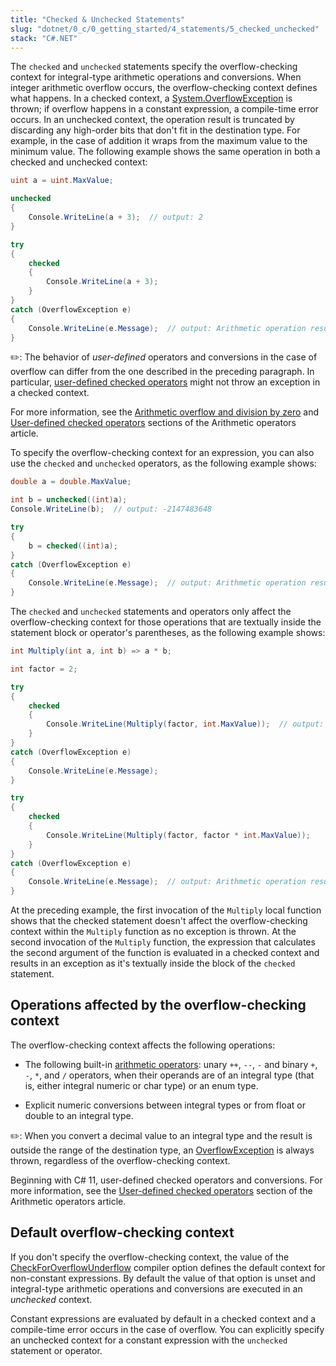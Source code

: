 ```yaml
---
title: "Checked & Unchecked Statements"
slug: "dotnet/0_c/0_getting_started/4_statements/5_checked_unchecked"
stack: "C#.NET"
---
```


The `checked` and `unchecked` statements specify the overflow-checking context for integral-type arithmetic operations and conversions. When integer arithmetic overflow occurs, the overflow-checking context defines what happens. In a checked context, a [System.OverflowException](https://learn.microsoft.com/en-us/dotnet/api/system.overflowexception) is thrown; if overflow happens in a constant expression, a compile-time error occurs. In an unchecked context, the operation result is truncated by discarding any high-order bits that don't fit in the destination type. For example, in the case of addition it wraps from the maximum value to the minimum value. The following example shows the same operation in both a checked and unchecked context:

```csharp
uint a = uint.MaxValue;

unchecked
{
    Console.WriteLine(a + 3);  // output: 2
}

try
{
    checked
    {
        Console.WriteLine(a + 3);
    }
}
catch (OverflowException e)
{
    Console.WriteLine(e.Message);  // output: Arithmetic operation resulted in an overflow.
}
```

✏️: The behavior of _user-defined_ operators and conversions in the case of overflow can differ from the one described in the preceding paragraph. In particular, [user-defined checked operators](https://learn.microsoft.com/en-us/dotnet/csharp/language-reference/operators/arithmetic-operators#user-defined-checked-operators) might not throw an exception in a checked context.

For more information, see the [Arithmetic overflow and division by zero](https://learn.microsoft.com/en-us/dotnet/csharp/language-reference/operators/arithmetic-operators#arithmetic-overflow-and-division-by-zero) and [User-defined checked operators](https://learn.microsoft.com/en-us/dotnet/csharp/language-reference/operators/arithmetic-operators#user-defined-checked-operators) sections of the Arithmetic operators article.

To specify the overflow-checking context for an expression, you can also use the `checked` and `unchecked` operators, as the following example shows:

```csharp
double a = double.MaxValue;

int b = unchecked((int)a);
Console.WriteLine(b);  // output: -2147483648

try
{
    b = checked((int)a);
}
catch (OverflowException e)
{
    Console.WriteLine(e.Message);  // output: Arithmetic operation resulted in an overflow.
}
```

The `checked` and `unchecked` statements and operators only affect the overflow-checking context for those operations that are textually inside the statement block or operator's parentheses, as the following example shows:

```csharp
int Multiply(int a, int b) => a * b;

int factor = 2;

try
{
    checked
    {
        Console.WriteLine(Multiply(factor, int.MaxValue));  // output: -2
    }
}
catch (OverflowException e)
{
    Console.WriteLine(e.Message);
}

try
{
    checked
    {
        Console.WriteLine(Multiply(factor, factor * int.MaxValue));
    }
}
catch (OverflowException e)
{
    Console.WriteLine(e.Message);  // output: Arithmetic operation resulted in an overflow.
}
```

At the preceding example, the first invocation of the `Multiply` local function shows that the checked statement doesn't affect the overflow-checking context within the `Multiply` function as no exception is thrown. At the second invocation of the `Multiply` function, the expression that calculates the second argument of the function is evaluated in a checked context and results in an exception as it's textually inside the block of the `checked` statement.

## Operations affected by the overflow-checking context

The overflow-checking context affects the following operations:

- The following built-in [arithmetic operators](https://learn.microsoft.com/en-us/dotnet/csharp/language-reference/operators/arithmetic-operators): unary `++`, `--`, `-` and binary `+`, `-`, `*`, and `/` operators, when their operands are of an integral type (that is, either integral numeric or char type) or an enum type.

- Explicit numeric conversions between integral types or from float or double to an integral type.

✏️: When you convert a decimal value to an integral type and the result is outside the range of the destination type, an [OverflowException](https://learn.microsoft.com/en-us/dotnet/api/system.overflowexception) is always thrown, regardless of the overflow-checking context.

Beginning with C# 11, user-defined checked operators and conversions. For more information, see the [User-defined checked operators](https://learn.microsoft.com/en-us/dotnet/csharp/language-reference/operators/arithmetic-operators#user-defined-checked-operators) section of the Arithmetic operators article.

## Default overflow-checking context

If you don't specify the overflow-checking context, the value of the [CheckForOverflowUnderflow](https://learn.microsoft.com/en-us/dotnet/csharp/language-reference/compiler-options/language#checkforoverflowunderflow) compiler option defines the default context for non-constant expressions. By default the value of that option is unset and integral-type arithmetic operations and conversions are executed in an _unchecked_ context.

Constant expressions are evaluated by default in a checked context and a compile-time error occurs in the case of overflow. You can explicitly specify an unchecked context for a constant expression with the `unchecked` statement or operator.
